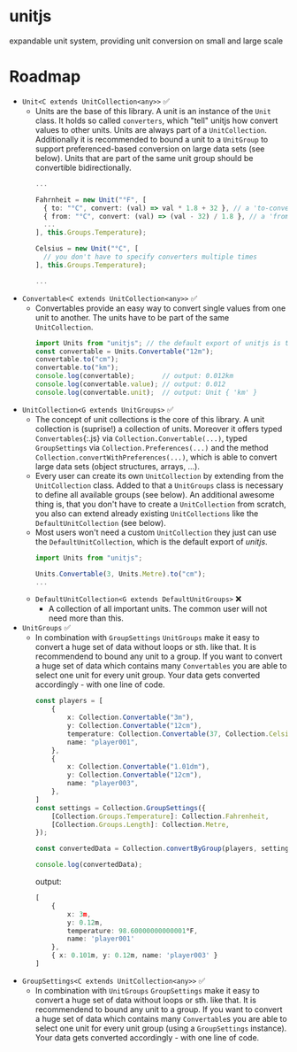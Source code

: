 # unitjs
expandable unit system, providing unit conversion on small and large scale

# Roadmap
- `Unit<C extends UnitCollection<any>>` ✅
  - Units are the base of this library. A unit is an instance of the `Unit` class. It holds so called `converters`, which "tell" unitjs how
    convert values to other units. Units are always part of a `UnitCollection`. Additionally it is recommended to bound a unit to a `UnitGroup` to support preferenced-based
    conversion on large data sets (see below). Units that are part of the same unit group should be convertible bidirectionally. 
    ```typescript
    ...
    
    Fahrnheit = new Unit("°F", [
      { to: "°C", convert: (val) => val * 1.8 + 32 }, // a 'to-converter'
      { from: "°C", convert: (val) => (val - 32) / 1.8 }, // a 'from-converter'
      ...
    ], this.Groups.Temperature);
    
    Celsius = new Unit("°C", [
      // you don't have to specify converters multiple times
    ], this.Groups.Temperature);
    
    ...
    ```
- `Convertable<C extends UnitCollection<any>>` ✅
  - Convertables provide an easy way to convert single values from one unit to another. The units have to be part of the same `UnitCollection`.
    ```typescript
    import Units from "unitjs"; // the default export of unitjs is the DefaultUnitCollection
    const convertable = Units.Convertable("12m");
    convertable.to("cm");
    convertable.to("km");
    console.log(convertable);       // output: 0.012km
    console.log(convertable.value); // output: 0.012
    console.log(convertable.unit);  // output: Unit { 'km' }
    ```
- `UnitCollection<G extends UnitGroups>` ✅
  - The concept of unit collections is the core of this library. A unit collection is (suprise!) a collection of units. Moreover it offers typed `Convertables`{:.js} via
    `Collection.Convertable(...)`, typed `GroupSettings` via `Collection.Preferences(...)` and the method `Collection.convertWithPreferences(...)`, which is able to convert
    large data sets (object structures, arrays, ...).
  - Every user can create its own `UnitCollection` by extending from the `UnitCollection` class. Added to that a `UnitGroups` class is necessary to define all available groups     (see below). An additional awesome thing is, that you don't have to create a `UnitCollection` from scratch, you also can extend already existing `UnitCollections` like the     `DefaultUnitCollection` (see below).
  - Most users won't need a custom `UnitCollection` they just can use the `DefaultUnitCollection`, which is the default export of _unitjs_.
    ```typescript
    import Units from "unitjs";
    
    Units.Convertable(3, Units.Metre).to("cm");
    ...
    ```
  - `DefaultUnitCollection<G extends DefaultUnitGroups>` ❌
    - A collection of all important units. The common user will not need more than this.
- `UnitGroups` ✅
  - In combination with `GroupSettings` `UnitGroups` make it easy to convert a huge set of data without loops or sth. like that. It is recommendend to bound any unit to a group. If you want to convert a huge
    set of data which contains many `Convertables` you are able to select one unit for every unit group. Your data gets converted accordingly - with one line of code.
    ```typescript
    const players = [
        {
            x: Collection.Convertable("3m"),
            y: Collection.Convertable("12cm"),
            temperature: Collection.Convertable(37, Collection.Celsius),
            name: "player001",
        },
        {
            x: Collection.Convertable("1.01dm"),
            y: Collection.Convertable("12cm"),
            name: "player003",
        },
    ]
    const settings = Collection.GroupSettings({
        [Collection.Groups.Temperature]: Collection.Fahrenheit,
        [Collection.Groups.Length]: Collection.Metre,
    });

    const convertedData = Collection.convertByGroup(players, settings);

    console.log(convertedData);
    ```
    output:
    ```typescript
    [
        {
            x: 3m,
            y: 0.12m,
            temperature: 98.60000000000001°F,
            name: 'player001'
        },
        { x: 0.101m, y: 0.12m, name: 'player003' }
    ]
    
    ```
- `GroupSettings<C extends UnitCollection<any>>` ✅
  - In combination with `UnitGroups` `GroupSettings` make it easy to convert a huge set of data without loops or sth. like that. It is recommendend to bound any unit to a group. If you want to convert a huge
    set of data which contains many `Convertable`s you are able to select one unit for every unit group (using a `GroupSettings` instance). Your data gets converted accordingly - with one line of code.
